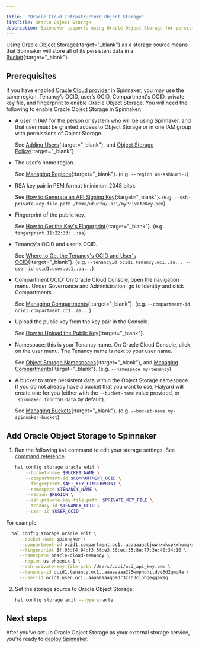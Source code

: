 ```yaml
---

title:  "Oracle Cloud Infrastructure Object Storage"
linkTitle: Oracle Object Storage
description: Spinnaker supports using Oracle Object Storage for persisting your Application settings and configured Pipelines.
---
```


Using [Oracle Object Storage](https://docs.cloud.oracle.com/iaas/Content/Object/Concepts/objectstorageoverview.htm){:target="\_blank"} as a storage source means that Spinnaker will store all of its persistent data in a
[Bucket](https://docs.cloud.oracle.com/iaas/Content/Object/Tasks/managingbuckets.htm){:target="\_blank"}.

## Prerequisites

If you have enabled [Oracle Cloud provider](/docs/setup/install/providers/oracle/) in Spinnaker, you may use the same region, Tenancy’s OCID, user’s OCID, Compartment's OCID, private key file, and fingerprint to enable Oracle Object Storage. You will need the following to enable Oracle Object Storage in Spinnaker:

* A user in IAM for the person or system who will be using Spinnaker, and that user must be granted access to Object Storage or in one IAM group with permissions of Object Storage.

   See [Adding Users](https://docs.cloud.oracle.com/iaas/Content/GSG/Tasks/addingusers.htm){:target="\_blank"}, and [Object Storage Policy](https://docs.cloud.oracle.com/iaas/Content/Identity/Reference/objectstoragepolicyreference.htm){:target="\_blank"}

* The user's home region. 

   See [Managing Regions](https://docs.cloud.oracle.com/iaas/Content/Identity/Tasks/managingregions.htm){:target="\_blank"}. 
   (e.g. `--region us-ashburn-1`)
   
* RSA key pair in PEM format (minimum 2048 bits).
   
   See [How to Generate an API Signing Key](https://docs.cloud.oracle.com/iaas/Content/API/Concepts/apisigningkey.htm#How){:target="\_blank"}. 
   (e.g. `--ssh-private-key-file-path /home/ubuntu/.oci/myPrivateKey.pem`)
   
* Fingerprint of the public key. 

   See [How to Get the Key's Fingerprint](https://docs.cloud.oracle.com/iaas/Content/API/Concepts/apisigningkey.htm#How3){:target="\_blank"}. 
   (e.g. `--fingerprint 11:22:33:..:aa`)
   
* Tenancy's OCID and user's OCID.

   See [Where to Get the Tenancy's OCID and User's OCID](https://docs.cloud.oracle.com/iaas/Content/API/Concepts/apisigningkey.htm#Other){:target="\_blank"}. 
   (e.g. `--tenancyId ocid1.tenancy.oc1..aa... --user-id ocid1.user.oc1..aa...`)
   
* Compartment OCID: On Oracle Cloud Console, open the navigation menu. Under Governance and Administration, go to Identity and click Compartments. 
   
   See [Managing Compartments](https://docs.cloud.oracle.com/iaas/Content/Identity/Tasks/managingcompartments.htm){:target="\_blank"}. 
   (e.g. `--compartment-id ocid1.compartment.oc1..aa...`)
   
* Upload the public key from the key pair in the Console. 
   
   See [How to Upload the Public Key](https://docs.cloud.oracle.com/iaas/Content/API/Concepts/apisigningkey.htm#How2){:target="\_blank"}.
   
* Namespace: this is your Tenancy name. On Oracle Cloud Console, click on the user menu. The Tenancy name is next to your user name. 

   See [Object Storage Namespaces](https://docs.cloud.oracle.com/iaas/Content/Object/Tasks/understandingnamespaces.htm){:target="\_blank"}, and [Managing Compartments](https://docs.cloud.oracle.com/iaas/Content/Identity/Tasks/managingcompartments.htm){:target="\_blank"}. 
   (e.g. `--namespace my-tenancy`)
   
* A bucket to store persistent data within the Object Storage namespace. If you do not already have a bucket that you want to use, Halyard will create one for you (either with the `--bucket-name` value provided, or `_spinnaker_front50_data` by default).
   
   See [Managing Buckets](https://docs.cloud.oracle.com/iaas/Content/Object/Tasks/managingbuckets.htm){:target="\_blank"}. 
   (e.g. `--bucket-name my-spinnaker-bucket`) 

## Add Oracle Object Storage to Spinnaker

1. Run the following `hal` command to edit your storage settings. See [command reference](/reference/halyard/commands#hal-config-storage-oracle-edit).

   ```bash
   hal config storage oracle edit \
       --bucket-name $BUCKET_NAME \
       --compartment-id $COMPARTMENT_OCID \
       --fingerprint $API_KEY_FINGERPRINT \
       --namespace $TENANCY_NAME \
       --region $REGION \
       --ssh-private-key-file-path  $PRIVATE_KEY_FILE \
       --tenancy-id $TENANCY_OCID \
       --user-id $USER_OCID 
   ```
For example: 

  ```bash
    hal config storage oracle edit \
       --bucket-name spinnaker \
       --compartment-id ocid1.compartment.oc1..aaaaaaaatjuwhxwkspkxhumqke \
       --fingerprint 8f:05:f4:94:f3:5f:e3:30:ec:35:8e:77:3e:40:34:10 \
       --namespace oracle-cloud-tenancy \
       --region us-phoenix-1 \
       --ssh-private-key-file-path /Users/.oci/oci_api_key.pem \
       --tenancy-id ocid1.tenancy.oc1..aaaaaaaa225wmphohitdve3d2qmq4a \
       --user-id ocid1.user.oc1..aaaaaaaagosdr3zsh3clobgeqqawsq
   ```


2. Set the storage source to Oracle Object Storage:

   ```bash
   hal config storage edit --type oracle
   ```

## Next steps

After you've set up Oracle Object Storage as your external storage service, you're ready to
[deploy Spinnaker](/docs/setup/install/deploy/).
